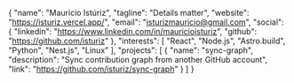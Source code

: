{
  "name": "Mauricio Istúriz",
  "tagline": "Details matter",
  "website": "https://isturiz.vercel.app/",
  "email": "isturizmauricio@gmail.com",
  "social": {
    "linkedin": "https://www.linkedin.com/in/mauricioisturiz",
    "github": "https://github.com/isturiz"
  },
  "interests": [
    "React", "Node.js", "Astro.build", "Python", "Nest.js", "Linux"
  ],
  "projects": [
    {
      "name": "sync-graph",
      "description": "Sync contribution graph from another GitHub account",
      "link": "https://github.com/isturiz/sync-graph"
    }
  ]
}
